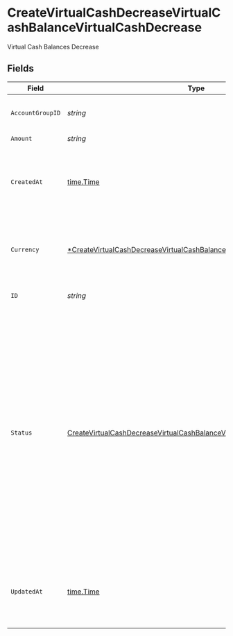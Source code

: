# CreateVirtualCashDecreaseVirtualCashBalanceVirtualCashDecrease

Virtual Cash Balances Decrease


## Fields

| Field                                                                                                                                                                                                                                   | Type                                                                                                                                                                                                                                    | Required                                                                                                                                                                                                                                | Description                                                                                                                                                                                                                             |
| --------------------------------------------------------------------------------------------------------------------------------------------------------------------------------------------------------------------------------------- | --------------------------------------------------------------------------------------------------------------------------------------------------------------------------------------------------------------------------------------- | --------------------------------------------------------------------------------------------------------------------------------------------------------------------------------------------------------------------------------------- | --------------------------------------------------------------------------------------------------------------------------------------------------------------------------------------------------------------------------------------- |
| `AccountGroupID`                                                                                                                                                                                                                        | *string*                                                                                                                                                                                                                                | :heavy_check_mark:                                                                                                                                                                                                                      | Account group unique identifier.                                                                                                                                                                                                        |
| `Amount`                                                                                                                                                                                                                                | *string*                                                                                                                                                                                                                                | :heavy_check_mark:                                                                                                                                                                                                                      | N/A                                                                                                                                                                                                                                     |
| `CreatedAt`                                                                                                                                                                                                                             | [time.Time](https://pkg.go.dev/time#Time)                                                                                                                                                                                               | :heavy_check_mark:                                                                                                                                                                                                                      | Date and time when the resource was created. [RFC 3339-5](https://datatracker.ietf.org/doc/html/rfc3339#section-5.6), [ISO8601 UTC](https://www.iso.org/iso-8601-date-and-time-format.html)                                             |
| `Currency`                                                                                                                                                                                                                              | [*CreateVirtualCashDecreaseVirtualCashBalanceVirtualCashDecreaseCurrency](../../models/operations/createvirtualcashdecreasevirtualcashbalancevirtualcashdecreasecurrency.md)                                                            | :heavy_minus_sign:                                                                                                                                                                                                                      | Alphabetic three-letter [ISO 4217](https://en.wikipedia.org/wiki/ISO_4217) currency code.<br/>* EUR - Euro                                                                                                                              |
| `ID`                                                                                                                                                                                                                                    | *string*                                                                                                                                                                                                                                | :heavy_check_mark:                                                                                                                                                                                                                      | Virtual cash unique identifier                                                                                                                                                                                                          |
| `Status`                                                                                                                                                                                                                                | [CreateVirtualCashDecreaseVirtualCashBalanceVirtualCashDecreaseStatus](../../models/operations/createvirtualcashdecreasevirtualcashbalancevirtualcashdecreasestatus.md)                                                                 | :heavy_check_mark:                                                                                                                                                                                                                      | Status of the virtual cash<br/>* ISSUED - Virtual cash decrease is created.<br/>* CONFIRMED - Virtual cash decrease was successfully processed.<br/>* QUEUED - Virtual cash decrease was queued.<br/>* CANCELLED - Virtual cash decrease was cancelled. |
| `UpdatedAt`                                                                                                                                                                                                                             | [time.Time](https://pkg.go.dev/time#Time)                                                                                                                                                                                               | :heavy_check_mark:                                                                                                                                                                                                                      | Date and time when the resource was last updated. [RFC 3339-5](https://datatracker.ietf.org/doc/html/rfc3339#section-5.6), [ISO8601 UTC](https://www.iso.org/iso-8601-date-and-time-format.html)                                        |